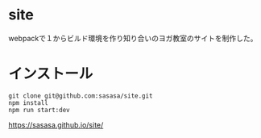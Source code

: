 # site
webpackで１からビルド環境を作り知り合いのヨガ教室のサイトを制作した。

# インストール
```
git clone git@github.com:sasasa/site.git
npm install
npm run start:dev
```

https://sasasa.github.io/site/
